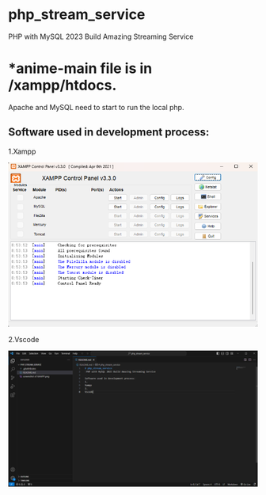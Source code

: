# php_stream_service
 PHP with MySQL 2023 Build Amazing Streaming Service

# *anime-main file is in /xampp/htdocs.
Apache and MySQL need to start to run the local php.

## Software used in development process:

1.Xampp

![screenshot of XAMPP](screenshot_of_XAMPP.png "Screenshot of XAMPP")

2.Vscode

![screenshot of vscode](screenshot_of_vscode.png "Screenshot of vscode")

